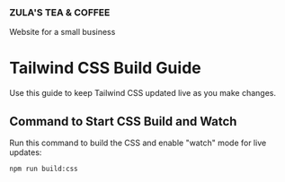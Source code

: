 ### ZULA'S TEA & COFFEE
Website for a small business

# Tailwind CSS Build Guide

Use this guide to keep Tailwind CSS updated live as you make changes.

## Command to Start CSS Build and Watch

Run this command to build the CSS and enable "watch" mode for live updates:

```bash
npm run build:css
